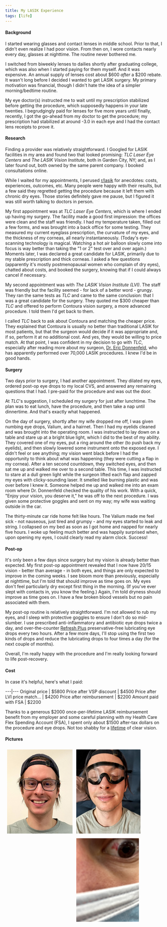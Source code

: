 ```yaml
---
title: My LASIK Experience
tags: [life]
---
```


#### Background

I started wearing glasses and contact lenses in middle school. Prior to that, I
didn't even realize I had poor vision. From then on, I wore contacts nearly
every day, glasses at nighttime. The routine never bothered me.

I switched from biweekly lenses to dailies shortly after graduating college,
which was also when I started paying for them myself. And it was expensive. An
annual supply of lenses cost about $600 *after* a $200 rebate. It wasn't
long before I decided I wanted to get LASIK surgery. My primary motivation was
financial, though I didn't hate the idea of a simpler morning/bedtime routine.

My eye doctor(s) instructed me to wait until my prescription stabilized before
getting the procedure, which supposedly happens in your late twenties. I
begrudgingly paid for lenses for five more years until finally, recently, I got
the go-ahead from my doctor to get the procedure; my prescription had stabilized
at around -3.0 in each eye and I had the contact lens receipts to prove it.

#### Research

Finding a provider was relatively straightforward. I Googled for LASIK
facilities in my area and found two that looked promising: *TLC Laser Eye
Centers* and *The LASIK Vision Institute*, both in Garden City, NY; and, as I
later found out, both owned by the same parent company. I booked consultations
online.

While I waited for my appointments, I perused
[r/lasik](https://www.reddit.com/r/lasik/) for anecdotes: costs, experiences,
outcomes, etc. Many people were happy with their results, but a few said they
regretted getting the procedure because it left them with chronic dry eyes.
Those stories definitely gave me pause, but I figured it was still worth
talking to doctors in person.

My first appointment was at *TLC Laser Eye Centers*, which is where I ended up
having my surgery. The facility made a good first impression: the offices were
clean and the staff was friendly. I had my temperature taken, filled out a few
forms, and was brought into a back office for some testing. They measured my
current eyeglass prescription, the curvature of my eyes, and the thickness of my
corneas, all nearly instantaneously. (Today's eye-scanning technology
is magical. Watching a hot air balloon slowly come into focus is way better than
taking the "1 or 2" test over and over again.) Moments later, I was declared a
great candidate for LASIK, primarily due to my stable prescription and thick
corneas. I asked a few questions (apparently it's mostly postmenopausal women
who complain of dry eyes), chatted about costs, and booked the surgery, knowing
that if I could always cancel if necessary.

My second appointment was with *The LASIK Vision Institute (LVI)*. The staff was
friendly but the facility seemed - for lack of a better word - grungy. They ran
the same tests as *TLC* and came to the same conclusion: that I was a great
candidate for the surgery. They quoted me $300 cheaper than *TLC* and offered to
perform Contoura vision surgery, a more advanced procedure. I told them I'd
get back to them.

I called *TLC* back to ask about Contoura and matching the cheaper price. They
explained that Contoura is usually no better than traditional LASIK for most
patients, but that the surgeon would decide if it was appropriate and, if so,
perform it at no additional cost. And yes, they would be willing to price match.
At that point, I was confident in my decision to go with *TLC*, especially after
reading more about my surgeon,
[Dr. Eric
Donnenfeld](https://www.tlcvision.com/lasik-surgeons/eric-donnenfeld/),
who has apparently performed over 70,000 LASIK procedures. I knew I'd be in
good hands.

#### Surgery

Two days prior to surgery, I had another appointment. They dilated my eyes,
ordered post-op eye drops to my local CVS, and answered any remaining questions
that I had. I pre-paid for the procedure and was out the door.

At *TLC*'s suggestion, I scheduled my surgery for just after lunchtime. The plan
was to eat lunch, have the procedure, and then take a nap until dinnertime. And
that's exactly what happened.

On the day of surgery, shortly after my wife dropped me off, I was given numbing
eye drops, Valium, and a hairnet. Then I had my eyelids cleaned and was brought
into the operating room. I was instructed to lay down on a table and stare up at
a bright blue light, which I did to the best of my ability. They covered one of
my eyes, put a ring around the other (to push back my eyelids), and then slowly
lowered some instrument onto the exposed eye. I didn't feel or see anything; my
vision went black before I had the opportunity to think about what was happening
(they were cutting a flap in my cornea). After a ten second countdown, they
switched eyes, and then sat me up and walked me over to a second table. This
time, I was instructed to stare at a dull green light while the surgeon lifted
each flap and zapped my eyes with clicky-sounding laser. It smelled like burning
plastic and was over before I knew it. Someone helped me up and walked me into
an exam room where Dr. Donnenfeld checked the quality of his work. With a quick,
"Enjoy your vision, you deserve it," he was off to the next procedure. I was
given some protective goggles and sent on my way; my wife was waiting outside in
the car.

The thirty-minute car ride home felt like hours. The Valium made me feel sick -
not nauseous, just tired and grumpy - and my eyes started to leak and string. I
collapsed on my bed as soon as I got home and napped for nearly five hours. I
woke up feeling much better and was happily surprised when, upon opening my
eyes, I could clearly read my alarm clock. Success!

#### Post-op

It's only been a few days since surgery but my vision is already better than
expected. My first post-op appointment revealed that I now have 20/15 vision -
better than average - in both eyes, and things are only expected to improve in
the coming weeks. I see bloom more than previously, especially at nighttime, but
I'm told that should improve as time goes on. My eyes don't feel particularly
dry except first thing in the morning. (If you've ever slept with contacts in,
you know the feeling.) Again, I'm told dryness should improve as time goes on.
I have a few broken blood vessels but no pain associated with them.

My post-op routine is relatively straightforward. I'm not allowed to rub my
eyes, and I sleep with protective goggles to ensure I don't do so mid-slumber. I
use prescribed anti-inflammatory and antibiotic eye drops twice a day, and
over-the-counter [Refresh Plus](https://www.refreshbrand.com/Products/refresh-plus)
preservative-free lubricating eye drops every two hours. After a few more days,
I'll stop using the first two kinds of drops and reduce the lubricating drops to
four times a day (for the next couple of months).

Overall, I'm really happy with the procedure and I'm really looking forward to
life post-recovery.

#### Cost

In case it's helpful, here's what I paid:

---|---
Original price | $5800
Price after VSP discount |  $4500
Price after LVI price match... | $4200
Price after reimbursement | $2200
Amount paid with FSA | $2200

<p/>

Thanks to a generous $2000 once-per-lifetime LASIK reimbursement benefit from my
employer and some careful planning with my Health Care Flex Spending Account
(FSA), I spent only about $1500 after-tax dollars on the procedure and eye
drops. Not too shabby for a
[lifetime](https://www.tlcvision.com/tlc-difference/lifetime-commitment-program/)
of clear vision.

#### Pictures

<div style="overflow: hidden;">
  <div style="float: left; padding: 6px">
    <img
      alt="The last picture of me with my glasses on"
      src="/assets/images/my-lasik-experience/face.jpg"
      width=210
    />
  </div>
  <div style="float: left; padding: 6px">
    <img
      alt="Me wearing the protective goggles"
      src="/assets/images/my-lasik-experience/goggles.jpg"
      width=206
    />
  </div>
  <div style="float: left; padding: 6px">
    <img
      alt="A close-up of my eye showing some broken vessles"
      src="/assets/images/my-lasik-experience/eye.jpg"
      width=201
    />
  </div>
</div>

<div style="" />
